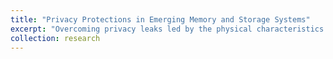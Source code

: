 ```yaml
---
title: "Privacy Protections in Emerging Memory and Storage Systems"
excerpt: "Overcoming privacy leaks led by the physical characteristics of emerging memory and storage systems.<br/>"
collection: research
---
```



